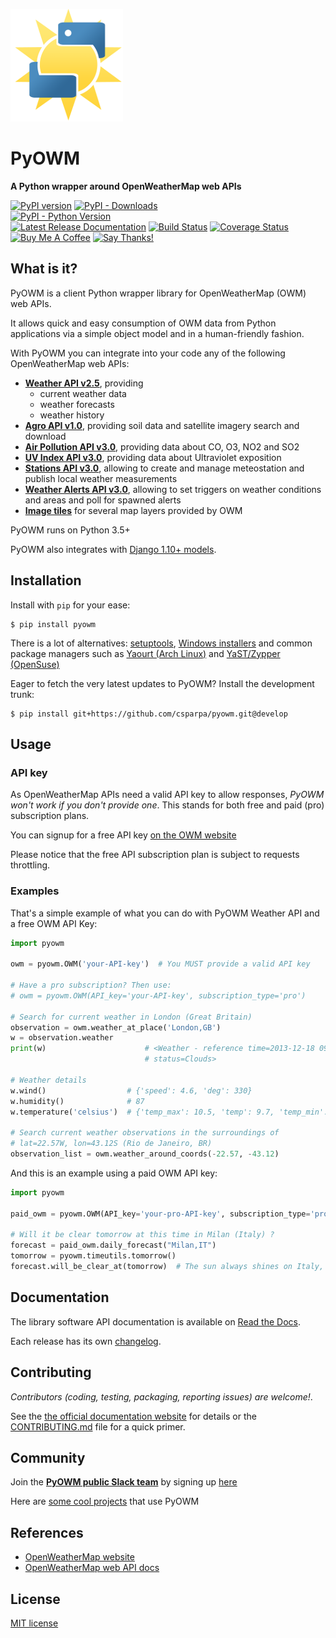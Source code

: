 [![logo](logos/180x180.png)](https://github.com/csparpa)

#  PyOWM  
**A Python wrapper around OpenWeatherMap web APIs**

[![PyPI version](https://badge.fury.io/py/pyowm.svg)](https://badge.fury.io/py/pyowm)
[![PyPI - Downloads](https://img.shields.io/pypi/dm/pyowm.svg)](https://img.shields.io/pypi/dm/pyowm.svg)
<br>
[![PyPI - Python Version](https://img.shields.io/pypi/pyversions/pyowm.svg)](https://img.shields.io/pypi/pyversions/pyowm.svg)
<br>
[![Latest Release Documentation](https://readthedocs.org/projects/pyowm/badge/?version=latest)](https://pyowm.readthedocs.io/en/latest/)
[![Build Status](https://travis-ci.org/csparpa/pyowm.png?branch=master)](https://travis-ci.org/csparpa/pyowm)
[![Coverage Status](https://coveralls.io/repos/github/csparpa/pyowm/badge.svg?branch=master)](https://coveralls.io/github/csparpa/pyowm?branch=master)
<br>
<a href="https://www.buymeacoffee.com/LmAl1n9" target="_blank"><img src="https://www.buymeacoffee.com/assets/img/custom_images/black_img.png" alt="Buy Me A Coffee" style="height: auto !important;width: auto !important;" ></a>
[![Say Thanks!](https://img.shields.io/badge/Say%20Thanks-!-1EAEDB.svg)](https://saythanks.io/to/csparpa%40gmail.com)

##  What is it?
PyOWM is a client Python wrapper library for OpenWeatherMap (OWM) web APIs.

It allows quick and easy consumption of OWM data from Python applications via a simple object model and in a human-friendly fashion.

With PyOWM you can integrate into your code any of the following OpenWeatherMap web APIs:

 - **[Weather API v2.5](https://pyowm.readthedocs.io/en/latest/usage-examples-v2/weather-api-usage-examples.html)**, providing
    - current weather data
    - weather forecasts
    - weather history
 - **[Agro API v1.0](https://pyowm.readthedocs.io/en/latest/usage-examples-v2/agro-api-usage-examples.html)**, providing soil data and satellite imagery search and download
 - **[Air Pollution API v3.0](https://pyowm.readthedocs.io/en/latest/usage-examples-v2/air-pollution-api-usage-examples.html)**, providing data about CO, O3, NO2 and SO2
 - **[UV Index API v3.0](https://pyowm.readthedocs.io/en/latest/usage-examples-v2/uv-api-usage-examples.html)**, providing data about Ultraviolet exposition
 - **[Stations API v3.0](https://pyowm.readthedocs.io/en/latest/usage-examples-v2/stations-api-usage-examples.html)**, allowing to create and manage meteostation and publish local weather measurements
 - **[Weather Alerts API v3.0](https://pyowm.readthedocs.io/en/latest/usage-examples-v2/alerts-api-usage-examples.html)**, allowing to set triggers on weather conditions and areas and poll for spawned alerts
 - **[Image tiles](https://pyowm.readthedocs.io/en/latest/usage-examples-v2/map-tiles-client-examples.html)** for several map layers provided by OWM

PyOWM runs on Python 3.5+

PyOWM also integrates with [Django 1.10+ models](https://github.com/csparpa/pyowm/wiki/Django-support).


##  Installation

Install with `pip` for your ease:

```shell
$ pip install pyowm
```

There is a lot of alternatives: [setuptools](https://github.com/csparpa/pyowm/wiki/Install#install-from-source-with-setuptools), 
[Windows installers](https://github.com/csparpa/pyowm/wiki/Install#windows-exe) and common package managers such as
[Yaourt (Arch Linux)](https://github.com/csparpa/pyowm/wiki/Install#on-archlinux-with-yaourt) and [YaST/Zypper (OpenSuse)](https://github.com/csparpa/pyowm/wiki/Install#on-opensuse-with-yastzypper)

Eager to fetch the very latest updates to PyOWM? Install the development trunk:

```shell
$ pip install git+https://github.com/csparpa/pyowm.git@develop
```



##  Usage

### API key

As OpenWeatherMap APIs need a valid API key to allow responses,
*PyOWM won't work if you don't provide one*. This stands for both free and paid (pro) subscription plans.

You can signup for a free API key [on the OWM website](https://home.openweathermap.org/users/sign_up)

Please notice that the free API subscription plan is subject to requests throttling.

### Examples

That's a simple example of what you can do with PyOWM Weather API and a free OWM API Key:

```python
import pyowm

owm = pyowm.OWM('your-API-key')  # You MUST provide a valid API key

# Have a pro subscription? Then use:
# owm = pyowm.OWM(API_key='your-API-key', subscription_type='pro')

# Search for current weather in London (Great Britain)
observation = owm.weather_at_place('London,GB')
w = observation.weather
print(w)                      # <Weather - reference time=2013-12-18 09:20,
                              # status=Clouds>

# Weather details
w.wind()                  # {'speed': 4.6, 'deg': 330}
w.humidity()              # 87
w.temperature('celsius')  # {'temp_max': 10.5, 'temp': 9.7, 'temp_min': 9.0}

# Search current weather observations in the surroundings of
# lat=22.57W, lon=43.12S (Rio de Janeiro, BR)
observation_list = owm.weather_around_coords(-22.57, -43.12)
```

And this is an example using a paid OWM API key:

```python
import pyowm

paid_owm = pyowm.OWM(API_key='your-pro-API-key', subscription_type='pro')

# Will it be clear tomorrow at this time in Milan (Italy) ?
forecast = paid_owm.daily_forecast("Milan,IT")
tomorrow = pyowm.timeutils.tomorrow()
forecast.will_be_clear_at(tomorrow)  # The sun always shines on Italy, right? ;)
```

## Documentation
The library software API documentation is available on [Read the Docs](https://pyowm.readthedocs.io/en/latest/).

Each release has its own [changelog](https://github.com/csparpa/pyowm/wiki/Changelog).


## Contributing

_Contributors (coding, testing, packaging, reporting issues) are welcome!_.

See the [the official documentation website](https://pyowm.readthedocs.io/) for details or the [CONTRIBUTING.md](https://github.com/csparpa/pyowm/blob/master/CONTRIBUTING.md) file for a quick primer.


## Community
Join the **[PyOWM public Slack team](https://pyowm.slack.com)** by signing up [here](http://pyowm-slackin.herokuapp.com/)

Here are [some cool projects](https://github.com/csparpa/pyowm/wiki/Community-Projects-using-PyOWM) that use PyOWM

## References
* [OpenWeatherMap website](http://openweathermap.org/)
* [OpenWeatherMap web API docs](http://openweathermap.org/api)


## License
[MIT license](https://github.com/csparpa/pyowm/blob/master/LICENSE)
